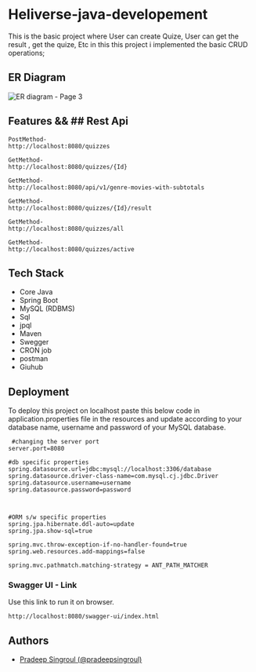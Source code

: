 # Heliverse-java-developement
This is the basic project where User can create Quize, User can get the result , get the quize, Etc in this this project i implemented the basic CRUD operations;

## ER Diagram
![ER diagram - Page 3](https://github.com/pradeepsingroul/Onito-Technologies-Pvt-limited/assets/104360276/c091c1a1-5a0c-4a5e-be9d-ee16b0ae7efb)

## Features && ## Rest Api
 
 ```new Quiz 
PostMethod-
http://localhost:8080/quizzes
```

```Get quize by id
GetMethod-
http://localhost:8080/quizzes/{Id}
```

```Get result by id
GetMethod-
http://localhost:8080/api/v1/genre-movies-with-subtotals
```

```update runtime
GetMethod-
http://localhost:8080/quizzes/{Id}/result
```

``` Get all quize
GetMethod-
http://localhost:8080/quizzes/all
```

``` Get active quize
GetMethod-
http://localhost:8080/quizzes/active
```

 

## Tech Stack

- Core Java
- Spring Boot
- MySQL (RDBMS)
- Sql
- jpql
- Maven
- Swegger
- CRON job
- postman
- Giuhub


## Deployment

To deploy this project on localhost paste this below code in application.properties file in the 
resources and update according to your database name, username and password of your MySQL database.

```properties
 #changing the server port
server.port=8080

#db specific properties
spring.datasource.url=jdbc:mysql://localhost:3306/database
spring.datasource.driver-class-name=com.mysql.cj.jdbc.Driver
spring.datasource.username=username
spring.datasource.password=password



#ORM s/w specific properties
spring.jpa.hibernate.ddl-auto=update
spring.jpa.show-sql=true

spring.mvc.throw-exception-if-no-handler-found=true
spring.web.resources.add-mappings=false

spring.mvc.pathmatch.matching-strategy = ANT_PATH_MATCHER

```
### Swagger UI - Link

Use this link to run it on browser.
```swagger
http://localhost:8080/swagger-ui/index.html
```

## Authors
- [Pradeep Singroul (@pradeepsingroul) ](https://github.com/pradeepsingroul)
